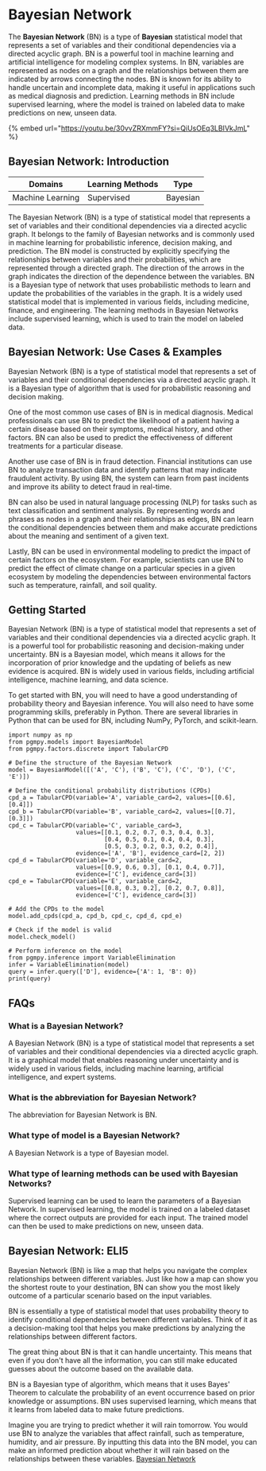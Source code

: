 # Bayesian Network

The **Bayesian Network** (BN) is a type of **Bayesian** statistical model that represents a set of variables and their conditional dependencies via a directed acyclic graph. BN is a powerful tool in machine learning and artificial intelligence for modeling complex systems. In BN, variables are represented as nodes on a graph and the relationships between them are indicated by arrows connecting the nodes. BN is known for its ability to handle uncertain and incomplete data, making it useful in applications such as medical diagnosis and prediction. Learning methods in BN include supervised learning, where the model is trained on labeled data to make predictions on new, unseen data.

{% embed url="https://youtu.be/30vvZRXmmFY?si=QiUsOEq3LBIVkJmL" %}

## Bayesian Network: Introduction

| Domains          | Learning Methods | Type     |
| ---------------- | ---------------- | -------- |
| Machine Learning | Supervised       | Bayesian |

The Bayesian Network (BN) is a type of statistical model that represents a set of variables and their conditional dependencies via a directed acyclic graph. It belongs to the family of Bayesian networks and is commonly used in machine learning for probabilistic inference, decision making, and prediction. The BN model is constructed by explicitly specifying the relationships between variables and their probabilities, which are represented through a directed graph. The direction of the arrows in the graph indicates the direction of the dependence between the variables. BN is a Bayesian type of network that uses probabilistic methods to learn and update the probabilities of the variables in the graph. It is a widely used statistical model that is implemented in various fields, including medicine, finance, and engineering. The learning methods in Bayesian Networks include supervised learning, which is used to train the model on labeled data.

## Bayesian Network: Use Cases & Examples

Bayesian Network (BN) is a type of statistical model that represents a set of variables and their conditional dependencies via a directed acyclic graph. It is a Bayesian type of algorithm that is used for probabilistic reasoning and decision making.

One of the most common use cases of BN is in medical diagnosis. Medical professionals can use BN to predict the likelihood of a patient having a certain disease based on their symptoms, medical history, and other factors. BN can also be used to predict the effectiveness of different treatments for a particular disease.

Another use case of BN is in fraud detection. Financial institutions can use BN to analyze transaction data and identify patterns that may indicate fraudulent activity. By using BN, the system can learn from past incidents and improve its ability to detect fraud in real-time.

BN can also be used in natural language processing (NLP) for tasks such as text classification and sentiment analysis. By representing words and phrases as nodes in a graph and their relationships as edges, BN can learn the conditional dependencies between them and make accurate predictions about the meaning and sentiment of a given text.

Lastly, BN can be used in environmental modeling to predict the impact of certain factors on the ecosystem. For example, scientists can use BN to predict the effect of climate change on a particular species in a given ecosystem by modeling the dependencies between environmental factors such as temperature, rainfall, and soil quality.

## Getting Started

Bayesian Network (BN) is a type of statistical model that represents a set of variables and their conditional dependencies via a directed acyclic graph. It is a powerful tool for probabilistic reasoning and decision-making under uncertainty. BN is a Bayesian model, which means it allows for the incorporation of prior knowledge and the updating of beliefs as new evidence is acquired. BN is widely used in various fields, including artificial intelligence, machine learning, and data science.

To get started with BN, you will need to have a good understanding of probability theory and Bayesian inference. You will also need to have some programming skills, preferably in Python. There are several libraries in Python that can be used for BN, including NumPy, PyTorch, and scikit-learn.

```
import numpy as np
from pgmpy.models import BayesianModel
from pgmpy.factors.discrete import TabularCPD

# Define the structure of the Bayesian Network
model = BayesianModel([('A', 'C'), ('B', 'C'), ('C', 'D'), ('C', 'E')])

# Define the conditional probability distributions (CPDs)
cpd_a = TabularCPD(variable='A', variable_card=2, values=[[0.6], [0.4]])
cpd_b = TabularCPD(variable='B', variable_card=2, values=[[0.7], [0.3]])
cpd_c = TabularCPD(variable='C', variable_card=3, 
                   values=[[0.1, 0.2, 0.7, 0.3, 0.4, 0.3],
                           [0.4, 0.5, 0.1, 0.4, 0.4, 0.3],
                           [0.5, 0.3, 0.2, 0.3, 0.2, 0.4]],
                   evidence=['A', 'B'], evidence_card=[2, 2])
cpd_d = TabularCPD(variable='D', variable_card=2, 
                   values=[[0.9, 0.6, 0.3], [0.1, 0.4, 0.7]],
                   evidence=['C'], evidence_card=[3])
cpd_e = TabularCPD(variable='E', variable_card=2, 
                   values=[[0.8, 0.3, 0.2], [0.2, 0.7, 0.8]],
                   evidence=['C'], evidence_card=[3])

# Add the CPDs to the model
model.add_cpds(cpd_a, cpd_b, cpd_c, cpd_d, cpd_e)

# Check if the model is valid
model.check_model()

# Perform inference on the model
from pgmpy.inference import VariableElimination
infer = VariableElimination(model)
query = infer.query(['D'], evidence={'A': 1, 'B': 0})
print(query)

```

## FAQs

### What is a Bayesian Network?

A Bayesian Network (BN) is a type of statistical model that represents a set of variables and their conditional dependencies via a directed acyclic graph. It is a graphical model that enables reasoning under uncertainty and is widely used in various fields, including machine learning, artificial intelligence, and expert systems.

### What is the abbreviation for Bayesian Network?

The abbreviation for Bayesian Network is BN.

### What type of model is a Bayesian Network?

A Bayesian Network is a type of Bayesian model.

### What type of learning methods can be used with Bayesian Networks?

Supervised learning can be used to learn the parameters of a Bayesian Network. In supervised learning, the model is trained on a labeled dataset where the correct outputs are provided for each input. The trained model can then be used to make predictions on new, unseen data.

## Bayesian Network: ELI5

Bayesian Network (BN) is like a map that helps you navigate the complex relationships between different variables. Just like how a map can show you the shortest route to your destination, BN can show you the most likely outcome of a particular scenario based on the input variables.

BN is essentially a type of statistical model that uses probability theory to identify conditional dependencies between different variables. Think of it as a decision-making tool that helps you make predictions by analyzing the relationships between different factors.

The great thing about BN is that it can handle uncertainty. This means that even if you don't have all the information, you can still make educated guesses about the outcome based on the available data.

BN is a Bayesian type of algorithm, which means that it uses Bayes' Theorem to calculate the probability of an event occurrence based on prior knowledge or assumptions. BN uses supervised learning, which means that it learns from labeled data to make future predictions.

Imagine you are trying to predict whether it will rain tomorrow. You would use BN to analyze the variables that affect rainfall, such as temperature, humidity, and air pressure. By inputting this data into the BN model, you can make an informed prediction about whether it will rain based on the relationships between these variables. [Bayesian Network](https://serp.ai/bayesian-network/)
